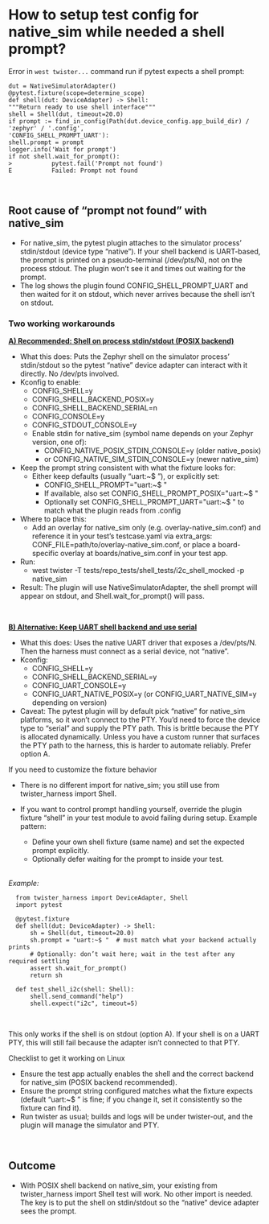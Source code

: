 # How to setup test config for native_sim while needed a shell prompt?

Error in `west twister...` command run if pytest expects a shell prompt:<br/>

```
dut = NativeSimulatorAdapter()
@pytest.fixture(scope=determine_scope)
def shell(dut: DeviceAdapter) -> Shell:
"""Return ready to use shell interface"""
shell = Shell(dut, timeout=20.0)
if prompt := find_in_config(Path(dut.device_config.app_build_dir) / 'zephyr' / '.config',
'CONFIG_SHELL_PROMPT_UART'):
shell.prompt = prompt
logger.info('Wait for prompt')
if not shell.wait_for_prompt():
>           pytest.fail('Prompt not found')
E           Failed: Prompt not found
```

<br/>

## Root cause of “prompt not found” with native_sim

- For native_sim, the pytest plugin attaches to the simulator process’ stdin/stdout (device type “native”). If your shell backend is UART-based, the prompt is printed on a pseudo-terminal (/dev/pts/N), not on the process stdout. The plugin won’t see it and times out waiting for the prompt.
- The log shows the plugin found CONFIG_SHELL_PROMPT_UART and then waited for it on stdout, which never arrives because the shell isn’t on stdout.

### Two working workarounds

<strong><u>A) Recommended: Shell on process stdin/stdout (POSIX backend)</u></strong>
- What this does: Puts the Zephyr shell on the simulator process’ stdin/stdout so the pytest “native” device adapter can interact with it directly. No /dev/pts involved.
- Kconfig to enable:
  - CONFIG_SHELL=y
  - CONFIG_SHELL_BACKEND_POSIX=y
  - CONFIG_SHELL_BACKEND_SERIAL=n
  - CONFIG_CONSOLE=y
  - CONFIG_STDOUT_CONSOLE=y
  - Enable stdin for native_sim (symbol name depends on your Zephyr version, one of):
    - CONFIG_NATIVE_POSIX_STDIN_CONSOLE=y (older native_posix)
    - or CONFIG_NATIVE_SIM_STDIN_CONSOLE=y (newer native_sim)
- Keep the prompt string consistent with what the fixture looks for:
  - Either keep defaults (usually “uart:~$ ”), or explicitly set:
    - CONFIG_SHELL_PROMPT="uart:~$ "
    - If available, also set CONFIG_SHELL_PROMPT_POSIX="uart:~$ "
    - Optionally set CONFIG_SHELL_PROMPT_UART="uart:~$ " to match what the plugin reads from .config
- Where to place this:
  - Add an overlay for native_sim only (e.g. overlay-native_sim.conf) and reference it in your test’s testcase.yaml via extra_args: CONF_FILE=path/to/overlay-native_sim.conf, or place a board-specific overlay at boards/native_sim.conf in your test app.
- Run:
  - west twister -T tests/repo_tests/shell_tests/i2c_shell_mocked -p native_sim
- Result: The plugin will use NativeSimulatorAdapter, the shell prompt will appear on stdout, and Shell.wait_for_prompt() will pass.<br/>

<br/>

<u><strong>B) Alternative: Keep UART shell backend and use serial</u></strong>
- What this does: Uses the native UART driver that exposes a /dev/pts/N. Then the harness must connect as a serial device, not “native”.
- Kconfig:
  - CONFIG_SHELL=y
  - CONFIG_SHELL_BACKEND_SERIAL=y
  - CONFIG_UART_CONSOLE=y
  - CONFIG_UART_NATIVE_POSIX=y (or CONFIG_UART_NATIVE_SIM=y depending on version)
- Caveat: The pytest plugin will by default pick “native” for native_sim platforms, so it won’t connect to the PTY. You’d need to force the device type to “serial” and supply the PTY path. This is brittle because the PTY is allocated dynamically. Unless you have a custom runner that surfaces the PTY path to the harness, this is harder to automate reliably. Prefer option A.

If you need to customize the fixture behavior

- There is no different import for native_sim; you still use from twister_harness import Shell.
- If you want to control prompt handling yourself, override the plugin fixture “shell” in your test module to avoid failing during setup. Example pattern:

  - Define your own shell fixture (same name) and set the expected prompt explicitly.
  - Optionally defer waiting for the prompt to inside your test.

  <br/>

<em>Example:</em>

```
  from twister_harness import DeviceAdapter, Shell
  import pytest

  @pytest.fixture
  def shell(dut: DeviceAdapter) -> Shell:
      sh = Shell(dut, timeout=20.0)
      sh.prompt = "uart:~$ "  # must match what your backend actually prints
      # Optionally: don’t wait here; wait in the test after any required settling
      assert sh.wait_for_prompt()
      return sh

  def test_shell_i2c(shell: Shell):
      shell.send_command("help")
      shell.expect("i2c", timeout=5)
```

<br/>

This only works if the shell is on stdout (option A). If your shell is on a UART PTY, this will still fail because the adapter isn’t connected to that PTY.

Checklist to get it working on Linux

- Ensure the test app actually enables the shell and the correct backend for native_sim (POSIX backend recommended).
- Ensure the prompt string configured matches what the fixture expects (default “uart:~$ ” is fine; if you change it, set it consistently so the fixture can find it).
- Run twister as usual; builds and logs will be under twister-out, and the plugin will manage the simulator and PTY.

<br/>

## Outcome

- With POSIX shell backend on native_sim, your existing from twister_harness import Shell test will work. No other import is needed. The key is to put the shell on stdin/stdout so the “native” device adapter sees the prompt.
